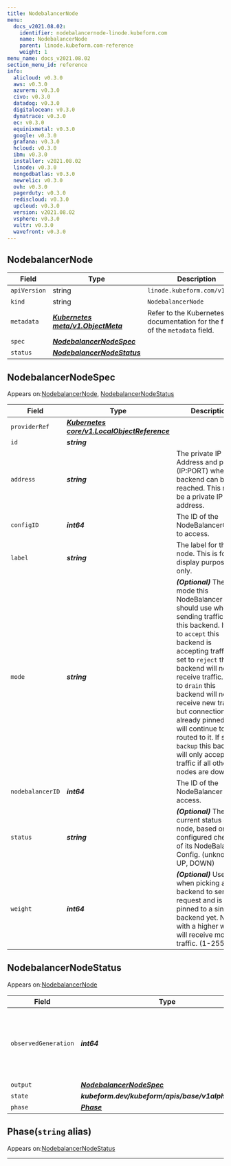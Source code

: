 ```yaml
---
title: NodebalancerNode
menu:
  docs_v2021.08.02:
    identifier: nodebalancernode-linode.kubeform.com
    name: NodebalancerNode
    parent: linode.kubeform.com-reference
    weight: 1
menu_name: docs_v2021.08.02
section_menu_id: reference
info:
  alicloud: v0.3.0
  aws: v0.3.0
  azurerm: v0.3.0
  civo: v0.3.0
  datadog: v0.3.0
  digitalocean: v0.3.0
  dynatrace: v0.3.0
  ec: v0.3.0
  equinixmetal: v0.3.0
  google: v0.3.0
  grafana: v0.3.0
  hcloud: v0.3.0
  ibm: v0.3.0
  installer: v2021.08.02
  linode: v0.3.0
  mongodbatlas: v0.3.0
  newrelic: v0.3.0
  ovh: v0.3.0
  pagerduty: v0.3.0
  rediscloud: v0.3.0
  upcloud: v0.3.0
  version: v2021.08.02
  vsphere: v0.3.0
  vultr: v0.3.0
  wavefront: v0.3.0
---
```


## NodebalancerNode
| Field | Type | Description |
| ------ | ----- | ----------- |
| `apiVersion` | string | `linode.kubeform.com/v1alpha1` |
|    `kind` | string | `NodebalancerNode` |
| `metadata` | ***[Kubernetes meta/v1.ObjectMeta](https://v1-18.docs.kubernetes.io/docs/reference/generated/kubernetes-api/v1.18/#objectmeta-v1-meta)***|Refer to the Kubernetes API documentation for the fields of the `metadata` field.|
| `spec` | ***[NodebalancerNodeSpec](#nodebalancernodespec)***||
| `status` | ***[NodebalancerNodeStatus](#nodebalancernodestatus)***||
## NodebalancerNodeSpec

Appears on:[NodebalancerNode](#nodebalancernode), [NodebalancerNodeStatus](#nodebalancernodestatus)

| Field | Type | Description |
| ------ | ----- | ----------- |
| `providerRef` | ***[Kubernetes core/v1.LocalObjectReference](https://v1-18.docs.kubernetes.io/docs/reference/generated/kubernetes-api/v1.18/#localobjectreference-v1-core)***||
| `id` | ***string***||
| `address` | ***string***|The private IP Address and port (IP:PORT) where this backend can be reached. This must be a private IP address.|
| `configID` | ***int64***|The ID of the NodeBalancerConfig to access.|
| `label` | ***string***|The label for this node. This is for display purposes only.|
| `mode` | ***string***| ***(Optional)*** The mode this NodeBalancer should use when sending traffic to this backend. If set to `accept` this backend is accepting traffic. If set to `reject` this backend will not receive traffic. If set to `drain` this backend will not receive new traffic, but connections already pinned to it will continue to be routed to it. If set to `backup` this backend will only accept traffic if all other nodes are down.|
| `nodebalancerID` | ***int64***|The ID of the NodeBalancer to access.|
| `status` | ***string***| ***(Optional)*** The current status of this node, based on the configured checks of its NodeBalancer Config. (unknown, UP, DOWN)|
| `weight` | ***int64***| ***(Optional)*** Used when picking a backend to serve a request and is not pinned to a single backend yet. Nodes with a higher weight will receive more traffic. (1-255)|
## NodebalancerNodeStatus

Appears on:[NodebalancerNode](#nodebalancernode)

| Field | Type | Description |
| ------ | ----- | ----------- |
| `observedGeneration` | ***int64***| ***(Optional)*** Resource generation, which is updated on mutation by the API Server.|
| `output` | ***[NodebalancerNodeSpec](#nodebalancernodespec)***| ***(Optional)*** |
| `state` | ***kubeform.dev/kubeform/apis/base/v1alpha1.State***| ***(Optional)*** |
| `phase` | ***[Phase](#phase)***| ***(Optional)*** |
## Phase(`string` alias)

Appears on:[NodebalancerNodeStatus](#nodebalancernodestatus)

---

